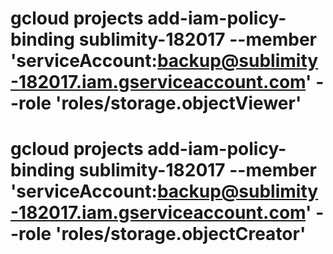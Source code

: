 # gcloud projects add-iam-policy-binding sublimity-182017 --member 'serviceAccount:backup@sublimity-182017.iam.gserviceaccount.com' --role 'roles/storage.objectViewer'
# gcloud projects add-iam-policy-binding sublimity-182017 --member 'serviceAccount:backup@sublimity-182017.iam.gserviceaccount.com' --role 'roles/storage.objectCreator'
